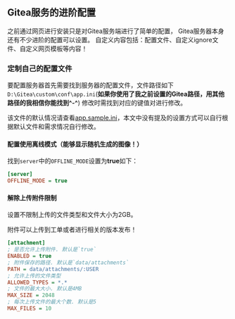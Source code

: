 ## Gitea服务的进阶配置

之前通过网页进行安装只是对Gitea服务端进行了简单的配置，
Gitea服务器本身还有不少进阶的配置可以设置。
自定义内容包括：配置文件、自定义ignore文件、自定义网页模板等内容！

### 定制自己的配置文件
要配置服务器首先需要找到服务器的配置文件，文件路径如下`D:\Gitea\custom\conf\app.ini`(**如果你使用了我之前设置的Gitea路径，用其他路径的我相信你能找到\^-\^**)
修改时需找到对应的键值对进行修改。

该文件的默认情况请查看[app.sample.ini](./app.sample.ini)，本文中没有提及的设置方式可以自行根据默认文件和需求情况自行修改。

#### 配置使用离线模式（能够显示随机生成的图像！）

找到`server`中的`OFFLINE_MODE`设置为**true**如下：

``` ini
[server]
OFFLINE_MODE = true
```

#### 解除上传附件限制
设置不限制上传的文件类型和文件大小为2GB。

附件可以上传到工单或者进行相关的版本发布！
``` ini
[attachment]
; 是否允许上传附件. 默认是`true`
ENABLED = true
; 附件保存的路径. 默认是`data/attachments`
PATH = data/attachments/:USER
; 允许上传的文件类型 
ALLOWED_TYPES = *.*
; 文件的最大大小. 默认是4MB
MAX_SIZE = 2048
; 每次上传文件的最大个数. 默认是5
MAX_FILES = 10
```


